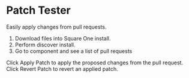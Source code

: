 Patch Tester
=============

Easily apply changes from pull requests.

1. Download files into Square One install.
2. Perform discover install.
3. Go to component and see a list of pull requests

Click Apply Patch to apply the proposed changes from the pull request.
Click Revert Patch to revert an applied patch.
